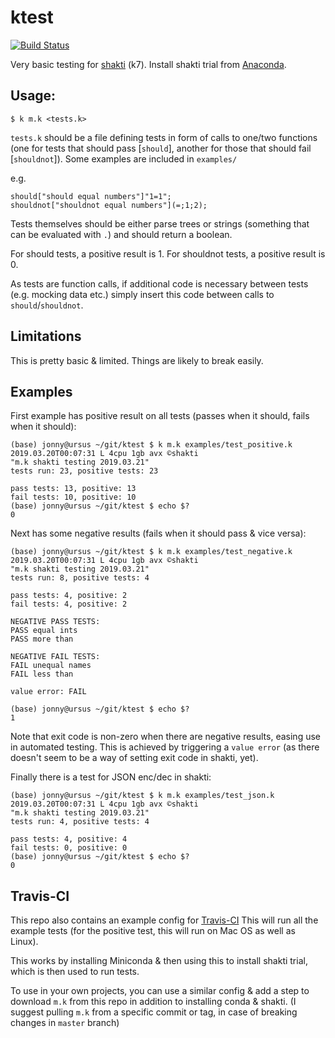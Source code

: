 # ktest

[![Build Status](https://travis-ci.com/jonathonmcmurray/ktest.svg?branch=master)](https://travis-ci.com/jonathonmcmurray/ktest)

Very basic testing for [shakti](https://shakti.com/) (k7). Install shakti trial
from [Anaconda](https://anaconda.org/shaktidb).

## Usage:

```
$ k m.k <tests.k>
```

`tests.k` should be a file defining tests in form of calls to one/two functions
(one for tests that should pass \[`should`\], another for those that should fail
\[`shouldnot`\]). Some examples are included in `examples/`

e.g.

```
should["should equal numbers"]"1=1";
shouldnot["shouldnot equal numbers"](=;1;2);
```

Tests themselves should be either parse trees or strings (something that can be
evaluated with `.`) and should return a boolean.

For should tests, a positive result is 1. For shouldnot tests, a positive result is 0. 

As tests are function calls, if additional code is necessary between tests
(e.g. mocking data etc.) simply insert this code between calls to `should`/`shouldnot`.

## Limitations

This is pretty basic & limited. Things are likely to break easily.

## Examples

First example has positive result on all tests (passes when it should, fails
when it should):

```
(base) jonny@ursus ~/git/ktest $ k m.k examples/test_positive.k
2019.03.20T00:07:31 L 4cpu 1gb avx ©shakti
"m.k shakti testing 2019.03.21"
tests run: 23, positive tests: 23

pass tests: 13, positive: 13
fail tests: 10, positive: 10
(base) jonny@ursus ~/git/ktest $ echo $?
0
```

Next has some negative results (fails when it should pass & vice versa):

```
(base) jonny@ursus ~/git/ktest $ k m.k examples/test_negative.k
2019.03.20T00:07:31 L 4cpu 1gb avx ©shakti
"m.k shakti testing 2019.03.21"
tests run: 8, positive tests: 4

pass tests: 4, positive: 2
fail tests: 4, positive: 2

NEGATIVE PASS TESTS:
PASS equal ints
PASS more than

NEGATIVE FAIL TESTS:
FAIL unequal names
FAIL less than

value error: FAIL

(base) jonny@ursus ~/git/ktest $ echo $?
1
```

Note that exit code is non-zero when there are negative results, easing
use in automated testing. This is achieved by triggering a `value error`
 (as there doesn't seem to be a way of setting exit code in shakti, yet).

Finally there is a test for JSON enc/dec in shakti:

```
(base) jonny@ursus ~/git/ktest $ k m.k examples/test_json.k
2019.03.20T00:07:31 L 4cpu 1gb avx ©shakti
"m.k shakti testing 2019.03.21"
tests run: 4, positive tests: 4

pass tests: 4, positive: 4
fail tests: 0, positive: 0
(base) jonny@ursus ~/git/ktest $ echo $?
0
```

## Travis-CI

This repo also contains an example config for [Travis-CI](https://travis-ci.com/)
This will run all the example tests (for the positive test, this will run
on Mac OS as well as Linux).

This works by installing Miniconda & then using this to install shakti
trial, which is then used to run tests.

To use in your own projects, you can use a similar config & add a step to
download `m.k` from this repo in addition to installing conda & shakti. (I
suggest pulling `m.k` from a specific commit or tag, in case of breaking
changes in `master` branch)
